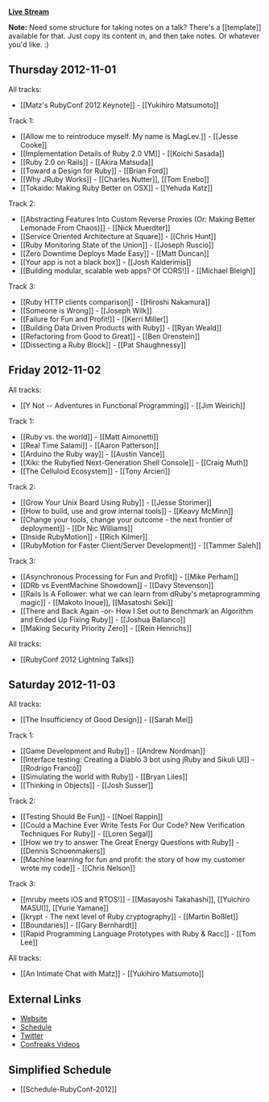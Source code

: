 **[Live Stream](http://www.justin.tv/confreaks#/w/4092827808)**

**Note:** Need some structure for taking notes on a talk?  There's a [[template]] available for that.  Just copy its content in, and then take notes.  Or whatever you'd like.  :)

## Thursday 2012-11-01

All tracks:

* [[Matz's RubyConf 2012 Keynote]] - [[Yukihiro Matsumoto]]

Track 1:

* [[Allow me to reintroduce myself. My name is MagLev.]] - [[Jesse Cooke]]
* [[Implementation Details of Ruby 2.0 VM]] - [[Koichi Sasada]]
* [[Ruby 2.0 on Rails]] - [[Akira Matsuda]]
* [[Toward a Design for Ruby]] - [[Brian Ford]]
* [[Why JRuby Works]] - [[Charles Nutter]], [[Tom Enebo]]
* [[Tokaido: Making Ruby Better on OSX]] - [[Yehuda Katz]]

Track 2:

* [[Abstracting Features Into Custom Reverse Proxies (Or: Making Better Lemonade From Chaos)]] - [[Nick Muerdter]]
* [[Service Oriented Architecture at Square]] - [[Chris Hunt]]
* [[Ruby Monitoring State of the Union]] - [[Joseph Ruscio]]
* [[Zero Downtime Deploys Made Easy]] - [[Matt Duncan]]
* [[Your app is not a black box]] - [[Josh Kalderimis]]
* [[Building modular, scalable web apps? Of CORS!]] - [[Michael Bleigh]]

Track 3:

* [[Ruby HTTP clients comparison]] - [[Hiroshi Nakamura]]
* [[Someone is Wrong]] - [[Joseph Wilk]]
* [[Failure for Fun and Profit!]] - [[Kerri Miller]]
* [[Building Data Driven Products with Ruby]] - [[Ryan Weald]]
* [[Refactoring from Good to Great]] - [[Ben Orenstein]]
* [[Dissecting a Ruby Block]] - [[Pat Shaughnessy]]

## Friday 2012-11-02

All tracks:

* [[Y Not -- Adventures in Functional Programming]] - [[Jim Weirich]]

Track 1:

* [[Ruby vs. the world]] - [[Matt Aimonetti]]
* [[Real Time Salami]] - [[Aaron Patterson]]
* [[Arduino the Ruby way]] - [[Austin Vance]]
* [[Xiki: the Rubyfied Next-Generation Shell Console]] - [[Craig Muth]]
* [[The Celluloid Ecosystem]] - [[Tony Arcieri]]

Track 2:

* [[Grow Your Unix Beard Using Ruby]] - [[Jesse Storimer]]
* [[How to build, use and grow internal tools]] - [[Keavy McMinn]]
* [[Change your tools, change your outcome - the next frontier of deployment]] - [[Dr Nic Williams]]
* [[Inside RubyMotion]] - [[Rich Kilmer]]
* [[RubyMotion for Faster Client/Server Development]] - [[Tammer Saleh]]

Track 3:

* [[Asynchronous Processing for Fun and Profit]] - [[Mike Perham]]
* [[DRb vs EventMachine Showdown]] - [[Davy Stevenson]]
* [[Rails Is A Follower: what we can learn from dRuby's metaprogramming magic]] - [[Makoto Inoue]], [[Masatoshi Seki]]
* [[There and Back Again -or- How I Set out to Benchmark an Algorithm and Ended Up Fixing Ruby]] - [[Joshua Ballanco]]
* [[Making Security Priority Zero]] - [[Rein Henrichs]]

All tracks:

* [[RubyConf 2012 Lightning Talks]]

## Saturday 2012-11-03

All tracks:

* [[The Insufficiency of Good Design]] - [[Sarah Mei]]

Track 1:

* [[Game Development and Ruby]] - [[Andrew Nordman]]
* [[Interface testing: Creating a Diablo 3 bot using jRuby and Sikuli UI]] - [[Rodrigo Franco]]
* [[Simulating the world with Ruby]] - [[Bryan Liles]]
* [[Thinking in Objects]] - [[Josh Susser]]

Track 2:

* [[Testing Should Be Fun]] - [[Noel Rappin]]
* [[Could a Machine Ever Write Tests For Our Code? New Verification Techniques For Ruby]] - [[Loren Segal]]
* [[How we try to answer The Great Energy Questions with Ruby]] - [[Dennis Schoenmakers]]
* [[Machine learning for fun and profit: the story of how my customer wrote my code]] - [[Chris Nelson]]

Track 3:

* [[mruby meets iOS and RTOS!]] - [[Masayoshi Takahashi]], [[Yuichiro MASUI]], [[Yurie Yamane]]
* [[krypt - The next level of Ruby cryptography]] - [[Martin Boßlet]]
* [[Boundaries]] - [[Gary Bernhardt]]
* [[Rapid Programming Language Prototypes with Ruby & Racc]] - [[Tom Lee]]

All tracks:

* [[An Intimate Chat with Matz]] - [[Yukihiro Matsumoto]]

## External Links

* [Website](http://rubyconf.org/)
* [Schedule](http://rubyconf2012.busyconf.com/schedule/full)
* [Twitter](http://twitter.com/rubyconf)
* [Confreaks Videos](http://confreaks.com/events/rubyconf2012)
## Simplified Schedule

* [[Schedule-RubyConf-2012]]
